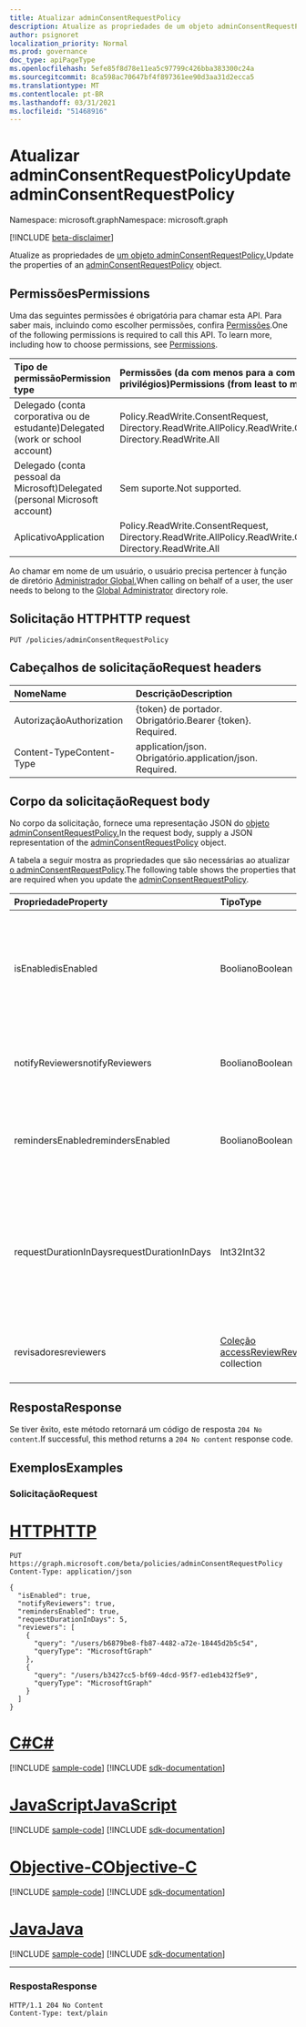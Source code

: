 ```yaml
---
title: Atualizar adminConsentRequestPolicy
description: Atualize as propriedades de um objeto adminConsentRequestPolicy.
author: psignoret
localization_priority: Normal
ms.prod: governance
doc_type: apiPageType
ms.openlocfilehash: 5efe85f8d78e11ea5c97799c426bba383300c24a
ms.sourcegitcommit: 8ca598ac70647bf4f897361ee90d3aa31d2ecca5
ms.translationtype: MT
ms.contentlocale: pt-BR
ms.lasthandoff: 03/31/2021
ms.locfileid: "51468916"
---
```

# <a name="update-adminconsentrequestpolicy"></a><span data-ttu-id="05009-103">Atualizar adminConsentRequestPolicy</span><span class="sxs-lookup"><span data-stu-id="05009-103">Update adminConsentRequestPolicy</span></span>
<span data-ttu-id="05009-104">Namespace: microsoft.graph</span><span class="sxs-lookup"><span data-stu-id="05009-104">Namespace: microsoft.graph</span></span>

[!INCLUDE [beta-disclaimer](../../includes/beta-disclaimer.md)]

<span data-ttu-id="05009-105">Atualize as propriedades de [um objeto adminConsentRequestPolicy.](../resources/adminconsentrequestpolicy.md)</span><span class="sxs-lookup"><span data-stu-id="05009-105">Update the properties of an [adminConsentRequestPolicy](../resources/adminconsentrequestpolicy.md) object.</span></span>

## <a name="permissions"></a><span data-ttu-id="05009-106">Permissões</span><span class="sxs-lookup"><span data-stu-id="05009-106">Permissions</span></span>
<span data-ttu-id="05009-p101">Uma das seguintes permissões é obrigatória para chamar esta API. Para saber mais, incluindo como escolher permissões, confira [Permissões](/graph/permissions-reference).</span><span class="sxs-lookup"><span data-stu-id="05009-p101">One of the following permissions is required to call this API. To learn more, including how to choose permissions, see [Permissions](/graph/permissions-reference).</span></span>

|<span data-ttu-id="05009-109">Tipo de permissão</span><span class="sxs-lookup"><span data-stu-id="05009-109">Permission type</span></span>|<span data-ttu-id="05009-110">Permissões (da com menos para a com mais privilégios)</span><span class="sxs-lookup"><span data-stu-id="05009-110">Permissions (from least to most privileged)</span></span>|
|:---|:---|
|<span data-ttu-id="05009-111">Delegado (conta corporativa ou de estudante)</span><span class="sxs-lookup"><span data-stu-id="05009-111">Delegated (work or school account)</span></span>|<span data-ttu-id="05009-112">Policy.ReadWrite.ConsentRequest, Directory.ReadWrite.All</span><span class="sxs-lookup"><span data-stu-id="05009-112">Policy.ReadWrite.ConsentRequest, Directory.ReadWrite.All</span></span>|
|<span data-ttu-id="05009-113">Delegado (conta pessoal da Microsoft)</span><span class="sxs-lookup"><span data-stu-id="05009-113">Delegated (personal Microsoft account)</span></span>|<span data-ttu-id="05009-114">Sem suporte.</span><span class="sxs-lookup"><span data-stu-id="05009-114">Not supported.</span></span>|
|<span data-ttu-id="05009-115">Aplicativo</span><span class="sxs-lookup"><span data-stu-id="05009-115">Application</span></span>|<span data-ttu-id="05009-116">Policy.ReadWrite.ConsentRequest, Directory.ReadWrite.All</span><span class="sxs-lookup"><span data-stu-id="05009-116">Policy.ReadWrite.ConsentRequest, Directory.ReadWrite.All</span></span>|

<span data-ttu-id="05009-117">Ao chamar em nome de um usuário, o usuário precisa pertencer à função de diretório [Administrador Global.](/azure/active-directory/roles/permissions-reference)</span><span class="sxs-lookup"><span data-stu-id="05009-117">When calling on behalf of a user, the user needs to belong to the [Global Administrator](/azure/active-directory/roles/permissions-reference) directory role.</span></span>

## <a name="http-request"></a><span data-ttu-id="05009-118">Solicitação HTTP</span><span class="sxs-lookup"><span data-stu-id="05009-118">HTTP request</span></span>

<!-- {
  "blockType": "ignored"
}
-->
``` http
PUT /policies/adminConsentRequestPolicy 
```

## <a name="request-headers"></a><span data-ttu-id="05009-119">Cabeçalhos de solicitação</span><span class="sxs-lookup"><span data-stu-id="05009-119">Request headers</span></span>
|<span data-ttu-id="05009-120">Nome</span><span class="sxs-lookup"><span data-stu-id="05009-120">Name</span></span>|<span data-ttu-id="05009-121">Descrição</span><span class="sxs-lookup"><span data-stu-id="05009-121">Description</span></span>|
|:---|:---|
|<span data-ttu-id="05009-122">Autorização</span><span class="sxs-lookup"><span data-stu-id="05009-122">Authorization</span></span>|<span data-ttu-id="05009-p102">{token} de portador. Obrigatório.</span><span class="sxs-lookup"><span data-stu-id="05009-p102">Bearer {token}. Required.</span></span>|
|<span data-ttu-id="05009-125">Content-Type</span><span class="sxs-lookup"><span data-stu-id="05009-125">Content-Type</span></span>|<span data-ttu-id="05009-p103">application/json. Obrigatório.</span><span class="sxs-lookup"><span data-stu-id="05009-p103">application/json. Required.</span></span>|

## <a name="request-body"></a><span data-ttu-id="05009-128">Corpo da solicitação</span><span class="sxs-lookup"><span data-stu-id="05009-128">Request body</span></span>
<span data-ttu-id="05009-129">No corpo da solicitação, fornece uma representação JSON do [objeto adminConsentRequestPolicy.](../resources/adminconsentrequestpolicy.md)</span><span class="sxs-lookup"><span data-stu-id="05009-129">In the request body, supply a JSON representation of the [adminConsentRequestPolicy](../resources/adminconsentrequestpolicy.md) object.</span></span>

<span data-ttu-id="05009-130">A tabela a seguir mostra as propriedades que são necessárias ao atualizar [o adminConsentRequestPolicy](../resources/adminconsentrequestpolicy.md).</span><span class="sxs-lookup"><span data-stu-id="05009-130">The following table shows the properties that are required when you update the [adminConsentRequestPolicy](../resources/adminconsentrequestpolicy.md).</span></span>

|<span data-ttu-id="05009-131">Propriedade</span><span class="sxs-lookup"><span data-stu-id="05009-131">Property</span></span>|<span data-ttu-id="05009-132">Tipo</span><span class="sxs-lookup"><span data-stu-id="05009-132">Type</span></span>|<span data-ttu-id="05009-133">Descrição</span><span class="sxs-lookup"><span data-stu-id="05009-133">Description</span></span>|
|:---|:---|:---|
|<span data-ttu-id="05009-134">isEnabled</span><span class="sxs-lookup"><span data-stu-id="05009-134">isEnabled</span></span>|<span data-ttu-id="05009-135">Booliano</span><span class="sxs-lookup"><span data-stu-id="05009-135">Boolean</span></span>|<span data-ttu-id="05009-136">Especifica se o recurso de solicitação de consentimento do administrador está habilitado ou desabilitado.</span><span class="sxs-lookup"><span data-stu-id="05009-136">Specifies whether the admin consent request feature is enabled or disabled.</span></span>|
|<span data-ttu-id="05009-137">notifyReviewers</span><span class="sxs-lookup"><span data-stu-id="05009-137">notifyReviewers</span></span>|<span data-ttu-id="05009-138">Booliano</span><span class="sxs-lookup"><span data-stu-id="05009-138">Boolean</span></span>|<span data-ttu-id="05009-139">Especifica se os revisadores receberão notificações.</span><span class="sxs-lookup"><span data-stu-id="05009-139">Specifies whether reviewers will receive notifications.</span></span>|
|<span data-ttu-id="05009-140">remindersEnabled</span><span class="sxs-lookup"><span data-stu-id="05009-140">remindersEnabled</span></span>|<span data-ttu-id="05009-141">Booliano</span><span class="sxs-lookup"><span data-stu-id="05009-141">Boolean</span></span>|<span data-ttu-id="05009-142">Especifica se os revisadores receberão emails de lembrete.</span><span class="sxs-lookup"><span data-stu-id="05009-142">Specifies whether reviewers will receive reminder emails.</span></span>|
|<span data-ttu-id="05009-143">requestDurationInDays</span><span class="sxs-lookup"><span data-stu-id="05009-143">requestDurationInDays</span></span>|<span data-ttu-id="05009-144">Int32</span><span class="sxs-lookup"><span data-stu-id="05009-144">Int32</span></span>|<span data-ttu-id="05009-145">Especifica a duração em que a solicitação está ativa antes de expirar automaticamente se nenhuma decisão for aplicada.</span><span class="sxs-lookup"><span data-stu-id="05009-145">Specifies the duration the request is active before it automatically expires if no decision is applied.</span></span>|
|<span data-ttu-id="05009-146">revisadores</span><span class="sxs-lookup"><span data-stu-id="05009-146">reviewers</span></span>|<span data-ttu-id="05009-147">[Coleção accessReviewReviewerScope](../resources/accessreviewreviewerscope.md)</span><span class="sxs-lookup"><span data-stu-id="05009-147">[accessReviewReviewerScope](../resources/accessreviewreviewerscope.md) collection</span></span>|<span data-ttu-id="05009-148">A lista de revisadores para o consentimento do administrador.</span><span class="sxs-lookup"><span data-stu-id="05009-148">The list of reviewers for the admin consent.</span></span>|



## <a name="response"></a><span data-ttu-id="05009-149">Resposta</span><span class="sxs-lookup"><span data-stu-id="05009-149">Response</span></span>

<span data-ttu-id="05009-150">Se tiver êxito, este método retornará um código de resposta `204 No content`.</span><span class="sxs-lookup"><span data-stu-id="05009-150">If successful, this method returns a `204 No content` response code.</span></span>

## <a name="examples"></a><span data-ttu-id="05009-151">Exemplos</span><span class="sxs-lookup"><span data-stu-id="05009-151">Examples</span></span>

### <a name="request"></a><span data-ttu-id="05009-152">Solicitação</span><span class="sxs-lookup"><span data-stu-id="05009-152">Request</span></span>

# <a name="http"></a>[<span data-ttu-id="05009-153">HTTP</span><span class="sxs-lookup"><span data-stu-id="05009-153">HTTP</span></span>](#tab/http)
<!-- {
  "blockType": "request",
  "name": "update_adminconsentrequestpolicy"
}
-->
``` http
PUT https://graph.microsoft.com/beta/policies/adminConsentRequestPolicy 
Content-Type: application/json

{
  "isEnabled": true,
  "notifyReviewers": true,
  "remindersEnabled": true,
  "requestDurationInDays": 5,
  "reviewers": [
    {
      "query": "/users/b6879be8-fb87-4482-a72e-18445d2b5c54",
      "queryType": "MicrosoftGraph"
    },
    {
      "query": "/users/b3427cc5-bf69-4dcd-95f7-ed1eb432f5e9",
      "queryType": "MicrosoftGraph"
    }
  ]
}
```
# <a name="c"></a>[<span data-ttu-id="05009-154">C#</span><span class="sxs-lookup"><span data-stu-id="05009-154">C#</span></span>](#tab/csharp)
[!INCLUDE [sample-code](../includes/snippets/csharp/update-adminconsentrequestpolicy-csharp-snippets.md)]
[!INCLUDE [sdk-documentation](../includes/snippets/snippets-sdk-documentation-link.md)]

# <a name="javascript"></a>[<span data-ttu-id="05009-155">JavaScript</span><span class="sxs-lookup"><span data-stu-id="05009-155">JavaScript</span></span>](#tab/javascript)
[!INCLUDE [sample-code](../includes/snippets/javascript/update-adminconsentrequestpolicy-javascript-snippets.md)]
[!INCLUDE [sdk-documentation](../includes/snippets/snippets-sdk-documentation-link.md)]

# <a name="objective-c"></a>[<span data-ttu-id="05009-156">Objective-C</span><span class="sxs-lookup"><span data-stu-id="05009-156">Objective-C</span></span>](#tab/objc)
[!INCLUDE [sample-code](../includes/snippets/objc/update-adminconsentrequestpolicy-objc-snippets.md)]
[!INCLUDE [sdk-documentation](../includes/snippets/snippets-sdk-documentation-link.md)]

# <a name="java"></a>[<span data-ttu-id="05009-157">Java</span><span class="sxs-lookup"><span data-stu-id="05009-157">Java</span></span>](#tab/java)
[!INCLUDE [sample-code](../includes/snippets/java/update-adminconsentrequestpolicy-java-snippets.md)]
[!INCLUDE [sdk-documentation](../includes/snippets/snippets-sdk-documentation-link.md)]

---



### <a name="response"></a><span data-ttu-id="05009-158">Resposta</span><span class="sxs-lookup"><span data-stu-id="05009-158">Response</span></span>
<!-- {
  "blockType": "response",
  "truncated": true
}
-->
``` http
HTTP/1.1 204 No Content
Content-Type: text/plain
```
